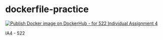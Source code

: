 # dockerfile-practice

[![Publish Docker image on DockerHub - for 522 Individual Assignment 4](https://github.com/caesarw0/dockerfile-practice/actions/workflows/publish_docker_image.yml/badge.svg)](https://github.com/caesarw0/dockerfile-practice/actions/workflows/publish_docker_image.yml)

IA4 - 522
